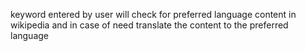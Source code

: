 keyword entered by user will check for preferred language content in wikipedia and in case of need translate the content to the preferred language
